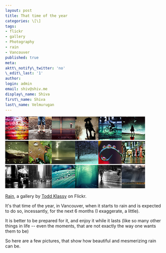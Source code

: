 ```yaml
---
layout: post
title: That time of the year
categories: \[\]
tags:
- flickr
- gallery
- Photography
- rain
- Vancouver
published: true
meta:
aktt\_notify\_twitter: 'no'
\_edit\_last: '1'
author:
login: admin
email: shiv@shiv.me
display\_name: Shiva
first\_name: Shiva
last\_name: Velmurugan
---
```


[![Rain Song](/images/3468196219_dabfe07a8e_s.jpg)][0][![Splash!!](/images/3118614238_df7d2a07db_s.jpg)][1][![Rain / Umbrella / Lightroom Preset](/images/4252864737_f118a4746d_s.jpg)][2][![(18) - Points   of View](/images/3346431158_8e773ea9c4_s.jpg)][3][![Roppongi Rain](/images/3745733679_c0d1fea58e_s.jpg)][4][![..e ancora Qali](/images/3031272211_740224f813_s.jpg)][5]  
[![Thirsty Hand](/images/2719700410_844e7bcf4a_s.jpg)][6][![Rain Drops.](/images/508313402_75b3794032_s.jpg)][7][![The frolic [Explore #1!]](/images/3119404195_3592cb4511_s.jpg)][8][![rain drops on my window...](/images/455588774_b655a648d5_s.jpg)][9][![drops of spring](/images/524803118_99be07a6d1_s.jpg)][10][![It's like an addiction...](/images/4183901837_1055bbaf0b_s.jpg)][11]  
[![Kissing Couple #2](/images/1879101081_725dc07d16_s.jpg)][12][![Rainy Avenue of the Americas](/images/4155740631_684dc10ee6_s.jpg)][13][![Nature Macro](/images/4648356455_fab0928df1_s.jpg)][14][![Vampire Season](/images/403221490_0fc4c03532_s.jpg)][15][![When the rain comes...](/images/2506193740_db231fda17_s.jpg)][16][![Weather Bulletin: today waterfall from the clouds](/images/3423869209_533348180e_s.jpg)][17]

[Rain][18], a gallery by [Todd Klassy][19] on Flickr.

It's that time of the year, in Vancouver, when it starts to rain and is expected to do so, incessantly, for the next 6 months (I exaggerate, a little).

It is better to be prepared for it, and enjoy it while it lasts (like so many other things in life -- even the moments, that are not exactly the way one wants them to be)

So here are a few pictures, that show how beautiful and mesmerizing rain can be.


[0]: http://www.flickr.com/photos/kayodeok/3468196219/in/gallery-latitudes-72157624844894115/ "Rain Song"
[1]: http://www.flickr.com/photos/23472122@N04/3118614238/in/gallery-latitudes-72157624844894115/ "Splash!!"
[2]: http://www.flickr.com/photos/cubagallery/4252864737/in/gallery-latitudes-72157624844894115/ "Rain / Umbrella / Lightroom Preset"
[3]: http://www.flickr.com/photos/sibemolle99/3346431158/in/gallery-latitudes-72157624844894115/ "(18) - Points   of View"
[4]: http://www.flickr.com/photos/samgellman/3745733679/in/gallery-latitudes-72157624844894115/ "Roppongi Rain"
[5]: http://www.flickr.com/photos/nightdriver/3031272211/in/gallery-latitudes-72157624844894115/ "..e ancora Qali"
[6]: http://www.flickr.com/photos/kuram/2719700410/in/gallery-latitudes-72157624844894115/ "Thirsty Hand"
[7]: http://www.flickr.com/photos/elvispayne/508313402/in/gallery-latitudes-72157624844894115/ "Rain Drops."
[8]: http://www.flickr.com/photos/blurredfoto/3119404195/in/gallery-latitudes-72157624844894115/ "The frolic [Explore #1!]"
[9]: http://www.flickr.com/photos/mkb31/455588774/in/gallery-latitudes-72157624844894115/ "rain drops on my window..."
[10]: http://www.flickr.com/photos/stevewall/524803118/in/gallery-latitudes-72157624844894115/ "drops of spring"
[11]: http://www.flickr.com/photos/chewie007/4183901837/in/gallery-latitudes-72157624844894115/ "It's like an addiction..."
[12]: http://www.flickr.com/photos/matt_lew/1879101081/in/gallery-latitudes-72157624844894115/ "Kissing Couple #2"
[13]: http://www.flickr.com/photos/camillelacroix/4155740631/in/gallery-latitudes-72157624844894115/ "Rainy Avenue of the Americas"
[14]: http://www.flickr.com/photos/cubagallery/4648356455/in/gallery-latitudes-72157624844894115/ "Nature Macro"
[15]: http://www.flickr.com/photos/alfhild/403221490/in/gallery-latitudes-72157624844894115/ "Vampire Season"
[16]: http://www.flickr.com/photos/vevi/2506193740/in/gallery-latitudes-72157624844894115/ "When the rain comes..."
[17]: http://www.flickr.com/photos/galepiccar/3423869209/in/gallery-latitudes-72157624844894115/ "Weather Bulletin: today waterfall from the clouds"
[18]: http://www.flickr.com/photos/latitudes/galleries/72157624844894115/
[19]: http://www.flickr.com/photos/latitudes/